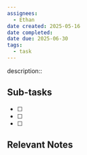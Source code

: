 ```yaml
---
assignees:
  - Ethan
date created: 2025-05-16
date completed: 
date due: 2025-06-30
tags:
  - task
---
```


description::<br>

## Sub-tasks

 - [ ] 
 - [ ] 
 - [ ] 

## Relevant Notes

